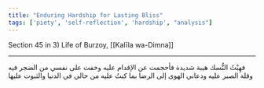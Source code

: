 ```yaml
---
title: "Enduring Hardship for Lasting Bliss"
tags: ['piety', 'self-reflection', 'hardship', "analysis"]
---
```


 Section 45 in 3) Life of Burzoy, [[Kalīla wa-Dimna]]

---
فهِبْتُ النُّسك هيبة شديدة فأحجمت عن الإقدام عليه وخفت على نفسي من الضجر فيه وقلة الصبر عليه ودعاني الهوى إلى الرضا بما كنتُ عليه من حالي في الدنيا والثبوت عليها
